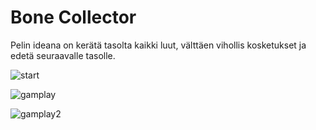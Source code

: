 # Bone Collector
Pelin ideana on kerätä tasolta kaikki luut, välttäen vihollis kosketukset ja edetä seuraavalle tasolle. 

![start](https://github.com/damakes/Pygame-Bone-collector/assets/155246347/ee7b2d8e-7ee2-405d-bc1e-7cb74d24e6a9)

![gamplay](https://github.com/damakes/Pygame-Bone-collector/assets/155246347/3760129e-bf40-4c6f-8767-ba9e12a5987f)

![gamplay2](https://github.com/damakes/Pygame-Bone-collector/assets/155246347/a1ae23e2-a113-4dc7-9002-1ec5ac5cc5a2)


